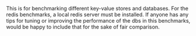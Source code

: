 This is for benchmarking different key-value stores and databases. For the redis benchmarks, a local redis server must be installed. If anyone has any tips for tuning or improving the performance of the dbs in this benchmarks, would be happy to include that for the sake of fair comparison.